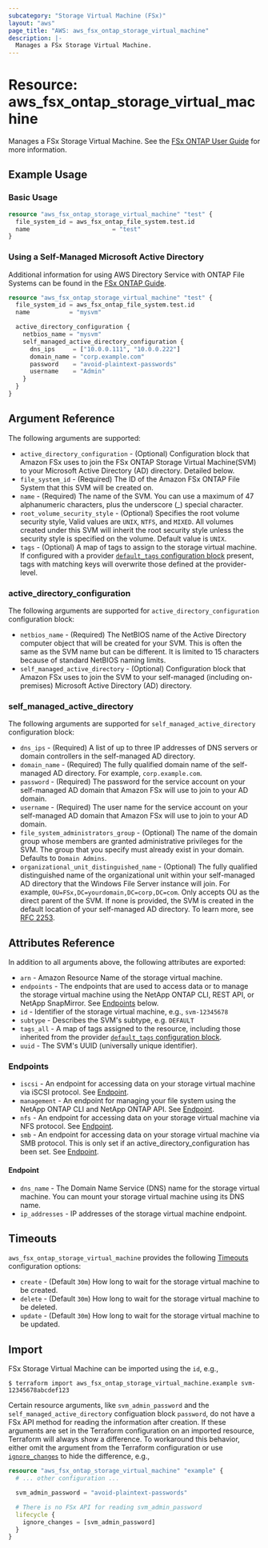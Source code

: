 ```yaml
---
subcategory: "Storage Virtual Machine (FSx)"
layout: "aws"
page_title: "AWS: aws_fsx_ontap_storage_virtual_machine"
description: |-
  Manages a FSx Storage Virtual Machine.
---
```


# Resource: aws_fsx_ontap_storage_virtual_machine

Manages a FSx Storage Virtual Machine. 
See the [FSx ONTAP User Guide](https://docs.aws.amazon.com/fsx/latest/ONTAPGuide/managing-svms.html) for more information.


## Example Usage

### Basic Usage

```terraform
resource "aws_fsx_ontap_storage_virtual_machine" "test" {
  file_system_id = aws_fsx_ontap_file_system.test.id
  name                       = "test"
}
```

### Using a Self-Managed Microsoft Active Directory

Additional information for using AWS Directory Service with ONTAP File Systems can be found in the [FSx ONTAP Guide](https://docs.aws.amazon.com/fsx/latest/ONTAPGuide/self-managed-AD.html).

```terraform
resource "aws_fsx_ontap_storage_virtual_machine" "test" {
  file_system_id = aws_fsx_ontap_file_system.test.id
  name           = "mysvm"

  active_directory_configuration {
    netbios_name = "mysvm"
	self_managed_active_directory_configuration {
      dns_ips     = ["10.0.0.111", "10.0.0.222"]
      domain_name = "corp.example.com"
      password    = "avoid-plaintext-passwords"
      username    = "Admin"
	}
  }
}
```

## Argument Reference

The following arguments are supported:

* `active_directory_configuration` - (Optional) Configuration block that Amazon FSx uses to join the FSx ONTAP Storage Virtual Machine(SVM) to your Microsoft Active Directory (AD) directory. Detailed below.
* `file_system_id` - (Required) The ID of the Amazon FSx ONTAP File System that this SVM will be created on.
* `name` - (Required) The name of the SVM. You can use a maximum of 47 alphanumeric characters, plus the underscore (_) special character.
* `root_volume_security_style` - (Optional) Specifies the root volume security style, Valid values are `UNIX`, `NTFS`, and `MIXED`. All volumes created under this SVM will inherit the root security style unless the security style is specified on the volume. Default value is `UNIX`. 
* `tags` - (Optional) A map of tags to assign to the storage virtual machine. If configured with a provider [`default_tags` configuration block](/docs/providers/aws/index.html#default_tags-configuration-block) present, tags with matching keys will overwrite those defined at the provider-level.

### active_directory_configuration

The following arguments are supported for `active_directory_configuration` configuration block:

* `netbios_name` - (Required) The NetBIOS name of the Active Directory computer object that will be created for your SVM. This is often the same as the SVM name but can be different. It is limited to 15 characters because of standard NetBIOS naming limits.
* `self_managed_active_directory` - (Optional) Configuration block that Amazon FSx uses to join the SVM to your self-managed (including on-premises) Microsoft Active Directory (AD) directory.

### self_managed_active_directory

The following arguments are supported for `self_managed_active_directory` configuration block:

* `dns_ips` - (Required) A list of up to three IP addresses of DNS servers or domain controllers in the self-managed AD directory. 
* `domain_name` - (Required) The fully qualified domain name of the self-managed AD directory. For example, `corp.example.com`.
* `password` - (Required) The password for the service account on your self-managed AD domain that Amazon FSx will use to join to your AD domain.
* `username` - (Required) The user name for the service account on your self-managed AD domain that Amazon FSx will use to join to your AD domain.
* `file_system_administrators_group` - (Optional) The name of the domain group whose members are granted administrative privileges for the SVM. The group that you specify must already exist in your domain. Defaults to `Domain Admins`.
* `organizational_unit_distinguished_name` - (Optional) The fully qualified distinguished name of the organizational unit within your self-managed AD directory that the Windows File Server instance will join. For example, `OU=FSx,DC=yourdomain,DC=corp,DC=com`. Only accepts OU as the direct parent of the SVM. If none is provided, the SVM is created in the default location of your self-managed AD directory. To learn more, see [RFC 2253](https://tools.ietf.org/html/rfc2253).

## Attributes Reference

In addition to all arguments above, the following attributes are exported:

* `arn` - Amazon Resource Name of the storage virtual machine.
* `endpoints` - The endpoints that are used to access data or to manage the storage virtual machine using the NetApp ONTAP CLI, REST API, or NetApp SnapMirror. See [Endpoints](#endpoints) below.
* `id` - Identifier of the storage virtual machine, e.g., `svm-12345678`
* `subtype` - Describes the SVM's subtype, e.g. `DEFAULT`
* `tags_all` - A map of tags assigned to the resource, including those inherited from the provider [`default_tags` configuration block](/docs/providers/aws/index.html#default_tags-configuration-block).
* `uuid` - The SVM's UUID (universally unique identifier). 

### Endpoints

* `iscsi` - An endpoint for accessing data on your storage virtual machine via iSCSI protocol. See [Endpoint](#endpoint).
* `management` - An endpoint for managing your file system using the NetApp ONTAP CLI and NetApp ONTAP API. See [Endpoint](#endpoint).
* `nfs` - An endpoint for accessing data on your storage virtual machine via NFS protocol. See [Endpoint](#endpoint).
* `smb` - An endpoint for accessing data on your storage virtual machine via SMB protocol. This is only set if an active_directory_configuration has been set. See [Endpoint](#endpoint).

#### Endpoint

* `dns_name` - The Domain Name Service (DNS) name for the storage virtual machine. You can mount your storage virtual machine using its DNS name.
* `ip_addresses` - IP addresses of the storage virtual machine endpoint.

## Timeouts

`aws_fsx_ontap_storage_virtual_machine` provides the following [Timeouts](https://www.terraform.io/docs/configuration/blocks/resources/syntax.html#operation-timeouts)
configuration options:

* `create` - (Default `30m`) How long to wait for the storage virtual machine to be created.
* `delete` - (Default `30m`) How long to wait for the storage virtual machine to be deleted.
* `update` - (Default `30m`) How long to wait for the storage virtual machine to be updated.

## Import

FSx Storage Virtual Machine can be imported using the `id`, e.g.,

```
$ terraform import aws_fsx_ontap_storage_virtual_machine.example svm-12345678abcdef123
```

Certain resource arguments, like `svm_admin_password` and the `self_managed_active_directory` configuation block `password`, do not have a FSx API method for reading the information after creation. If these arguments are set in the Terraform configuration on an imported resource, Terraform will always show a difference. To workaround this behavior, either omit the argument from the Terraform configuration or use [`ignore_changes`](https://www.terraform.io/docs/configuration/meta-arguments/lifecycle.html#ignore_changes) to hide the difference, e.g.,

```terraform
resource "aws_fsx_ontap_storage_virtual_machine" "example" {
  # ... other configuration ...

  svm_admin_password = "avoid-plaintext-passwords"

  # There is no FSx API for reading svm_admin_password
  lifecycle {
    ignore_changes = [svm_admin_password]
  }
}
```
